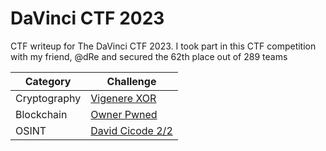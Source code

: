 # DaVinci CTF 2023
CTF writeup for The DaVinci CTF 2023. I took part in this CTF competition with my friend, @dRe and secured the 62th place out of 289 teams

| Category | Challenge |
| --- | --- |
| Cryptography | [Vigenere XOR](/2023/DaVinci%20CTF%202023/Vigenere%20XOR/)
| Blockchain | [Owner Pwned](/2023/DaVinci%20CTF%202023/Owner%20Pwned/)
| OSINT | [David Cicode 2/2](/2023/DaVinci%20CTF%202023/David%20Cicode%202/)